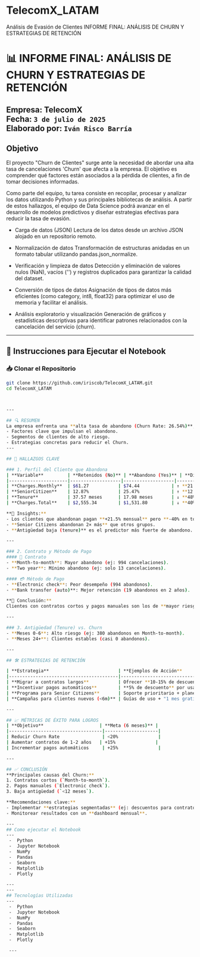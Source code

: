 # TelecomX_LATAM
Análisis de Evasión de Clientes
INFORME FINAL: ANÁLISIS DE CHURN Y ESTRATEGIAS DE RETENCIÓN
# 📊 INFORME FINAL: ANÁLISIS DE CHURN Y ESTRATEGIAS DE RETENCIÓN  
**Empresa:** TelecomX  
**Fecha:** `3 de julio de 2025`  
**Elaborado por:** `Iván Risco Barría`  
---

## Objetivo
El proyecto "Churn de Clientes" surge ante la necesidad de abordar una alta tasa de cancelaciones 'Churn' que afecta a la empresa. El objetivo es
comprender qué factores están asociados a la pérdida de clientes, a fin de tomar decisiones informadas.

Como parte del equipo, tu tarea consiste en recopilar, procesar y analizar los datos utilizando Python y sus principales bibliotecas de análisis.
A partir de estos hallazgos, el equipo de Data Science podrá avanzar en el desarrollo de modelos predictivos y diseñar estrategias efectivas para
reducir la tasa de evasión.

-   Carga de datos (JSON)
    Lectura de los datos desde un archivo JSON alojado en un repositorio remoto.

-   Normalización de datos
    Transformación de estructuras anidadas en un formato tabular utilizando pandas.json_normalize.

-   Verificación y limpieza de datos
    Detección y eliminación de valores nulos (NaN), vacíos ('') y registros duplicados para garantizar la calidad del dataset.

-   Conversión de tipos de datos
    Asignación de tipos de datos más eficientes (como category, int8, float32) para optimizar el uso de memoria y facilitar el análisis.

-   Análisis exploratorio y visualización
    Generación de gráficos y estadísticas descriptivas para identificar patrones relacionados con la cancelación del servicio (churn).

---

## 🚀 Instrucciones para Ejecutar el Notebook

### 📥 Clonar el Repositorio
```bash
git clone https://github.com/iriscob/TelecomX_LATAM.git
cd TelecomX_LATAM



---

## 🔍 RESUMEN  
La empresa enfrenta una **alta tasa de abandono (Churn Rate: 26.54%)**, donde **1 de cada 4 clientes cancela su servicio**. Este informe identifica:  
- Factores clave que impulsan el abandono.  
- Segmentos de clientes de alto riesgo.  
- Estrategias concretas para reducir el Churn.  
--- 

## 📌 HALLAZGOS CLAVE  

### 1. Perfil del Cliente que Abandona  
| **Variable**         | **Retenidos (No)** | **Abandono (Yes)** | **Diferencia** |  
|----------------------|-------------------|-------------------|----------------|  
| **Charges.Monthly**  | $61.27           | $74.44            | ↑ **21.5%**    |  
| **SeniorCitizen**    | 12.87%           | 25.47%            | ↑ **12.6%**    |  
| **Tenure**           | 37.57 meses      | 17.98 meses       | ↓ **48%**      |  
| **Charges.Total**    | $2,555.34        | $1,531.80         | ↓ **40%**      |  

**🔎 Insights:**  
- Los clientes que abandonan pagan **+21.5% mensual** pero **-40% en total** (por menor permanencia).  
- **Senior Citizens abandonan 2× más** que otros grupos.  
- **Antigüedad baja (tenure)** es el predictor más fuerte de abandono.  

---

### 2. Contrato y Método de Pago  
#### 📜 Contrato  
- **Month-to-month**: Mayor abandono (ej: 994 cancelaciones).  
- **Two year**: Mínimo abandono (ej: solo 13 cancelaciones).  

#### 💳 Método de Pago  
- **Electronic check**: Peor desempeño (994 abandonos).  
- **Bank transfer (auto)**: Mejor retención (19 abandonos en 2 años).  

**🎯 Conclusión:**  
Clientes con contratos cortos y pagos manuales son los de **mayor riesgo**.  

---

### 3. Antigüedad (Tenure) vs. Churn  
- **Meses 0-6**: Alto riesgo (ej: 380 abandonos en Month-to-month).  
- **Meses 24+**: Clientes estables (casi 0 abandonos).  

---

## 🛠 ESTRATEGIAS DE RETENCIÓN  

| **Estrategia**                          | **Ejemplos de Acción**                                                                 | **Beneficio Esperado** |  
|-----------------------------------------|---------------------------------------------------------------------------|-----------------------|  
| **Migrar a contratos largos**           | Ofrecer **10-15% de descuento** para cambiar a 1-2 años.                  | ↓ 8-10% Churn         |  
| **Incentivar pagos automáticos**        | **5% de descuento** por usar Bank transfer/Credit card (auto).            | ↓ 12% abandonos       |  
| **Programa para Senior Citizens**       | Soporte prioritario + planes personalizados.                              | ↓ 7% Churn            |  
| **Campañas para clientes nuevos (<6m)** | Guías de uso + "1 mes gratis" al cumplir 6 meses.                         | ↑ 20% retención       |  

---

## 📈 MÉTRICAS DE ÉXITO PARA LOGROS
| **Objetivo**                     | **Meta (6 meses)** |  
|-----------------------------------|--------------------|  
| Reducir Churn Rate                | <20%               |  
| Aumentar contratos de 1-2 años   | +15%               |  
| Incrementar pagos automáticos     | +25%               |  

---

## ✅ CONCLUSIÓN  
**Principales causas del Churn:**  
1. Contratos cortos (`Month-to-month`).  
2. Pagos manuales (`Electronic check`).  
3. Baja antigüedad (`<12 meses`).  

**Recomendaciones clave:**  
- Implementar **estrategias segmentadas** (ej: descuentos para contratos largos).  
- Monitorear resultados con un **dashboard mensual**.  

--- 
## Como ejecutar el Notebook
---
 -  Python
 -  Jupyter Notebook 
 -  NumPy
 -  Pandas
 -  Seaborn
 -  Matplotlib
 -  Plotly

---
--- 
## Tecnologías Utilizadas
---
 -  Python
 -  Jupyter Notebook 
 -  NumPy
 -  Pandas
 -  Seaborn
 -  Matplotlib
 -  Plotly

 ---


